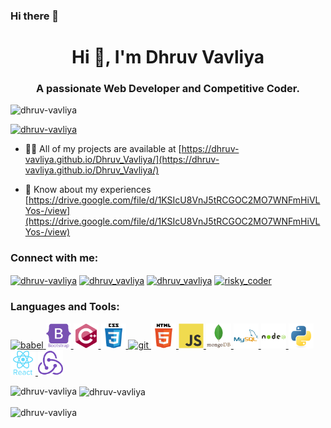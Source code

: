 ### Hi there 👋

<h1 align="center">Hi 👋, I'm Dhruv Vavliya</h1>
<h3 align="center">A passionate Web Developer and Competitive Coder.</h3>

<p align="left"> <img src="https://komarev.com/ghpvc/?username=dhruv-vavliya&label=Profile%20views&color=0e75b6&style=flat" alt="dhruv-vavliya" /> </p>

<p align="left"> <a href="https://github.com/ryo-ma/github-profile-trophy"><img src="https://github-profile-trophy.vercel.app/?username=dhruv-vavliya" alt="dhruv-vavliya" /></a> </p>

- 👨‍💻 All of my projects are available at [https://dhruv-vavliya.github.io/Dhruv_Vavliya/](https://dhruv-vavliya.github.io/Dhruv_Vavliya/)

- 📄 Know about my experiences [https://drive.google.com/file/d/1KSIcU8VnJ5tRCGOC2MO7WNFmHiVLYos-/view](https://drive.google.com/file/d/1KSIcU8VnJ5tRCGOC2MO7WNFmHiVLYos-/view)

<h3 align="left">Connect with me:</h3>
<p align="left">
<a href="https://linkedin.com/in/dhruv-vavliya" target="blank"><img align="center" src="https://raw.githubusercontent.com/rahuldkjain/github-profile-readme-generator/master/src/images/icons/Social/linked-in-alt.svg" alt="dhruv-vavliya" height="30" width="40" /></a>
<a href="https://www.codechef.com/users/dhruv_vavliya" target="blank"><img align="center" src="https://cdn.jsdelivr.net/npm/simple-icons@3.1.0/icons/codechef.svg" alt="dhruv_vavliya" height="30" width="40" /></a>
<a href="https://codeforces.com/profile/dhruv_vavliya" target="blank"><img align="center" src="https://raw.githubusercontent.com/rahuldkjain/github-profile-readme-generator/master/src/images/icons/Social/codeforces.svg" alt="dhruv_vavliya" height="30" width="40" /></a>
<a href="https://www.leetcode.com/risky_coder" target="blank"><img align="center" src="https://raw.githubusercontent.com/rahuldkjain/github-profile-readme-generator/master/src/images/icons/Social/leet-code.svg" alt="risky_coder" height="30" width="40" /></a>
</p>

<h3 align="left">Languages and Tools:</h3>
<p align="left"> <a href="https://babeljs.io/" target="_blank" rel="noreferrer"> <img src="https://www.vectorlogo.zone/logos/babeljs/babeljs-icon.svg" alt="babel" width="40" height="40"/> </a> <a href="https://getbootstrap.com" target="_blank" rel="noreferrer"> <img src="https://raw.githubusercontent.com/devicons/devicon/master/icons/bootstrap/bootstrap-plain-wordmark.svg" alt="bootstrap" width="40" height="40"/> </a> <a href="https://www.w3schools.com/cpp/" target="_blank" rel="noreferrer"> <img src="https://raw.githubusercontent.com/devicons/devicon/master/icons/cplusplus/cplusplus-original.svg" alt="cplusplus" width="40" height="40"/> </a> <a href="https://www.w3schools.com/css/" target="_blank" rel="noreferrer"> <img src="https://raw.githubusercontent.com/devicons/devicon/master/icons/css3/css3-original-wordmark.svg" alt="css3" width="40" height="40"/> </a> <a href="https://git-scm.com/" target="_blank" rel="noreferrer"> <img src="https://www.vectorlogo.zone/logos/git-scm/git-scm-icon.svg" alt="git" width="40" height="40"/> </a> <a href="https://www.w3.org/html/" target="_blank" rel="noreferrer"> <img src="https://raw.githubusercontent.com/devicons/devicon/master/icons/html5/html5-original-wordmark.svg" alt="html5" width="40" height="40"/> </a> <a href="https://developer.mozilla.org/en-US/docs/Web/JavaScript" target="_blank" rel="noreferrer"> <img src="https://raw.githubusercontent.com/devicons/devicon/master/icons/javascript/javascript-original.svg" alt="javascript" width="40" height="40"/> </a> <a href="https://www.mongodb.com/" target="_blank" rel="noreferrer"> <img src="https://raw.githubusercontent.com/devicons/devicon/master/icons/mongodb/mongodb-original-wordmark.svg" alt="mongodb" width="40" height="40"/> </a> <a href="https://www.mysql.com/" target="_blank" rel="noreferrer"> <img src="https://raw.githubusercontent.com/devicons/devicon/master/icons/mysql/mysql-original-wordmark.svg" alt="mysql" width="40" height="40"/> </a> <a href="https://nodejs.org" target="_blank" rel="noreferrer"> <img src="https://raw.githubusercontent.com/devicons/devicon/master/icons/nodejs/nodejs-original-wordmark.svg" alt="nodejs" width="40" height="40"/> </a> <a href="https://www.python.org" target="_blank" rel="noreferrer"> <img src="https://raw.githubusercontent.com/devicons/devicon/master/icons/python/python-original.svg" alt="python" width="40" height="40"/> </a> <a href="https://reactjs.org/" target="_blank" rel="noreferrer"> <img src="https://raw.githubusercontent.com/devicons/devicon/master/icons/react/react-original-wordmark.svg" alt="react" width="40" height="40"/> </a> <a href="https://redux.js.org" target="_blank" rel="noreferrer"> <img src="https://raw.githubusercontent.com/devicons/devicon/master/icons/redux/redux-original.svg" alt="redux" width="40" height="40"/> </a> </p>

<p><img align="left" src="https://github-readme-stats.vercel.app/api/top-langs?username=dhruv-vavliya&show_icons=true&locale=en&layout=compact" alt="dhruv-vavliya" /></p>

<p>&nbsp;<img align="center" src="https://github-readme-stats.vercel.app/api?username=dhruv-vavliya&show_icons=true&locale=en" alt="dhruv-vavliya" /></p>

<p><img align="center" src="https://github-readme-streak-stats.herokuapp.com/?user=dhruv-vavliya&" alt="dhruv-vavliya" /></p>
